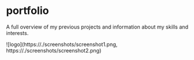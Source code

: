 # portfolio
A full overview of my previous projects and information about my skills and interests.

![logo](https://./screenshots/screenshot1.png, https://./screenshots/screenshot2.png)
